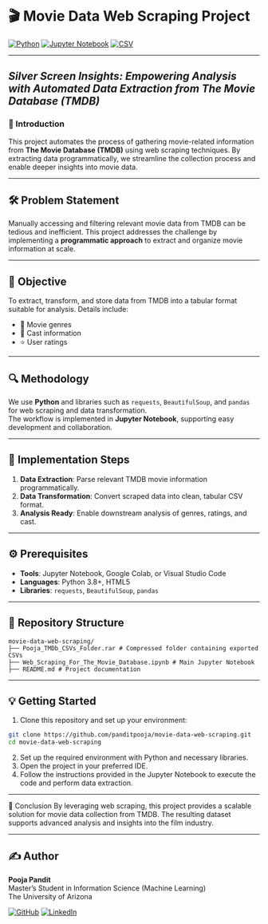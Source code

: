 # 🎬 Movie Data Web Scraping Project

[![Python](https://img.shields.io/badge/Python-3.8+-blue.svg?logo=python&logoColor=white)](https://www.python.org/)
[![Jupyter Notebook](https://img.shields.io/badge/Tool-Jupyter%20Notebook-orange?logo=jupyter&logoColor=white)](https://jupyter.org/)
[![CSV](https://img.shields.io/badge/Data-CSV-brightgreen?logo=read-the-docs)](https://datatracker.ietf.org/doc/html/rfc4180)

---

## *Silver Screen Insights: Empowering Analysis with Automated Data Extraction from The Movie Database (TMDB)*

### 📖 Introduction
This project automates the process of gathering movie-related information from **The Movie Database (TMDB)** using web scraping techniques. By extracting data programmatically, we streamline the collection process and enable deeper insights into movie data.  

---

## 🛠 Problem Statement
Manually accessing and filtering relevant movie data from TMDB can be tedious and inefficient. This project addresses the challenge by implementing a **programmatic approach** to extract and organize movie information at scale.

---

## 🎯 Objective
To extract, transform, and store data from TMDB into a tabular format suitable for analysis. Details include:  
- 🎥 Movie genres  
- 👥 Cast information  
- ⭐ User ratings  

---

## 🔍 Methodology
We use **Python** and libraries such as `requests`, `BeautifulSoup`, and `pandas` for web scraping and data transformation.  
The workflow is implemented in **Jupyter Notebook**, supporting easy development and collaboration.

---

## 🚀 Implementation Steps
1. **Data Extraction**: Parse relevant TMDB movie information programmatically.  
2. **Data Transformation**: Convert scraped data into clean, tabular CSV format.  
3. **Analysis Ready**: Enable downstream analysis of genres, ratings, and cast.  

---

## ⚙️ Prerequisites
- **Tools**: Jupyter Notebook, Google Colab, or Visual Studio Code  
- **Languages**: Python 3.8+, HTML5  
- **Libraries**: `requests`, `BeautifulSoup`, `pandas`  

---

## 📂 Repository Structure
```
movie-data-web-scraping/
├── Pooja_TMDb_CSVs_Folder.rar # Compressed folder containing exported CSVs
├── Web_Scraping_For_The_Movie_Database.ipynb # Main Jupyter Notebook
├── README.md # Project documentation
```

---

## 💡 Getting Started
1. Clone this repository and set up your environment:  

```bash
git clone https://github.com/panditpooja/movie-data-web-scraping.git
cd movie-data-web-scraping
```
2. Set up the required environment with Python and necessary libraries.
3. Open the project in your preferred IDE.
4. Follow the instructions provided in the Jupyter Notebook to execute the code and perform data extraction.

---

📝 Conclusion
By leveraging web scraping, this project provides a scalable solution for movie data collection from TMDB. The resulting dataset supports advanced analysis and insights into the film industry.

---

## ✍️ Author

**Pooja Pandit**  
Master’s Student in Information Science (Machine Learning)  
The University of Arizona  

[![GitHub](https://img.shields.io/badge/GitHub-panditpooja-black?logo=github)](https://github.com/panditpooja)
[![LinkedIn](https://img.shields.io/badge/LinkedIn-pooja--pandit-blue?logo=linkedin)](https://www.linkedin.com/in/pooja-pandit-177978135/)




